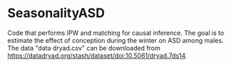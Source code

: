 # SeasonalityASD
Code that performs IPW and matching for causal inference. The goal is to estimate the effect of conception during the winter on ASD among males. The data "data dryad.csv" can be downloaded from https://datadryad.org/stash/dataset/doi:10.5061/dryad.7ds14.
